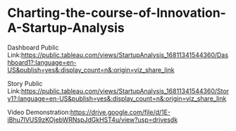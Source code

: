 # Charting-the-course-of-Innovation-A-Startup-Analysis

Dashboard Public Link:https://public.tableau.com/views/StartupAnalysis_16811341544360/Dashboard1?:language=en-US&publish=yes&:display_count=n&:origin=viz_share_link 

Story Public Link:https://public.tableau.com/views/StartupAnalysis_16811341544360/Story1?:language=en-US&publish=yes&:display_count=n&:origin=viz_share_link

Video Demonstration:https://drive.google.com/file/d/1E-iBhu7lVUS9zKOjebWRNspJdGkHST4u/view?usp=drivesdk
